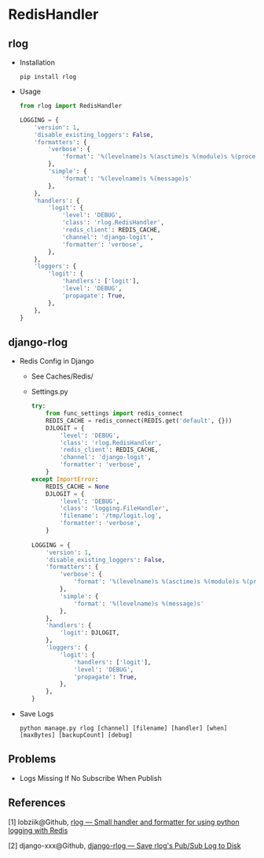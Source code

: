 # RedisHandler

## rlog

* Installation

  ```shell
  pip install rlog
  ```

* Usage

  ```python
  from rlog import RedisHandler

  LOGGING = {
      'version': 1,
      'disable_existing_loggers': False,
      'formatters': {
          'verbose': {
              'format': '%(levelname)s %(asctime)s %(module)s %(process)d %(thread)d %(message)s'
          },
          'simple': {
              'format': '%(levelname)s %(message)s'
          },
      },
      'handlers': {
          'logit': {
              'level': 'DEBUG',
              'class': 'rlog.RedisHandler',
              'redis_client': REDIS_CACHE,
              'channel': 'django-logit',
              'formatter': 'verbose',
          },
      },
      'loggers': {
          'logit': {
              'handlers': ['logit'],
              'level': 'DEBUG',
              'propagate': True,
          },
      },
  }
  ```

## django-rlog

* Redis Config in Django

  * See Caches/Redis/

  * Settings.py

    ```python
    try:
        from func_settings import redis_connect
        REDIS_CACHE = redis_connect(REDIS.get('default', {}))
        DJLOGIT = {
            'level': 'DEBUG',
            'class': 'rlog.RedisHandler',
            'redis_client': REDIS_CACHE,
            'channel': 'django-logit',
            'formatter': 'verbose',
        }
    except ImportError:
        REDIS_CACHE = None
        DJLOGIT = {
            'level': 'DEBUG',
            'class': 'logging.FileHandler',
            'filename': '/tmp/logit.log',
            'formatter': 'verbose',
        }
        
    LOGGING = {
        'version': 1,
        'disable_existing_loggers': False,
        'formatters': {
            'verbose': {
                'format': '%(levelname)s %(asctime)s %(module)s %(process)d %(thread)d %(message)s'
            },
            'simple': {
                'format': '%(levelname)s %(message)s'
            },
        },
        'handlers': {
            'logit': DJLOGIT,
        },
        'loggers': {
            'logit': {
                'handlers': ['logit'],
                'level': 'DEBUG',
                'propagate': True,
            },
        },
    }
    ```


* Save Logs

  ```shell
  python manage.py rlog [channel] [filename] [handler] [when] [maxBytes] [backupCount] [debug]
  ```

## Problems

* Logs Missing If No Subscribe When Publish

## References

[1] lobziik@Github, [rlog — Small handler and formatter for using python logging with Redis](https://github.com/lobziik/rlog)

[2] django-xxx@Github, [django-rlog — Save rlog's Pub/Sub Log to Disk](https://github.com/django-xxx/django-rlog)



